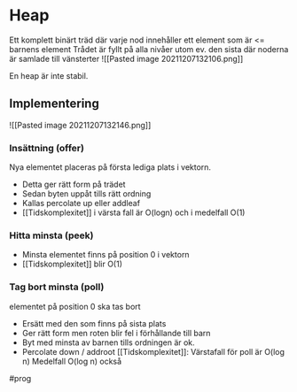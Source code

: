 # Heap
Ett komplett binärt träd där varje nod innehåller ett element som är <= barnens element
Trådet är fyllt på alla nivåer utom ev. den sista där noderna är samlade till vänsterter
![[Pasted image 20211207132106.png]]

En heap är inte stabil.

## Implementering
![[Pasted image 20211207132146.png]]

### Insättning (offer)
Nya elementet placeras på första lediga plats i vektorn.
- Detta ger rätt form på trädet
- Sedan byten uppåt tills rätt ordning
- Kallas percolate up eller addleaf
- [[Tidskomplexitet]] i värsta fall är O(logn) och i medelfall O(1)

### Hitta minsta (peek)
- Minsta elementet finns på position 0 i vektorn
- [[Tidskomplexitet]] blir O(1)

### Tag bort minsta (poll)
elementet på position 0 ska tas bort
- Ersätt med den som finns på sista plats
- Ger rätt form men roten blir fel i förhållande till barn
- Byt med minsta av barnen tills ordningen är ok.
- Percolate down / addroot
[[Tidskomplexitet]]:
Värstafall för poll är O(log n)
Medelfall O(log n) också




#prog 